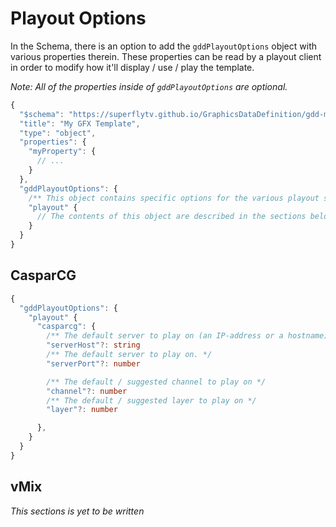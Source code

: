 # Playout Options

In the Schema, there is an option to add the `gddPlayoutOptions` object with various properties therein.
These properties can be read by a playout client in order to modify how it'll display / use / play the template.

_Note: All of the properties inside of `gddPlayoutOptions` are optional._

```typescript
{
  "$schema": "https://superflytv.github.io/GraphicsDataDefinition/gdd-meta-schema/v1/schema.json",
  "title": "My GFX Template",
  "type": "object",
  "properties": {
    "myProperty": {
      // ...
    }
  },
  "gddPlayoutOptions": {
    /** This object contains specific options for the various playout server types (CasparCG, Viz, vMix etc..) */
    "playout" {
      // The contents of this object are described in the sections below
    }
  }
}
```

## CasparCG


```typescript
{
  "gddPlayoutOptions": {
    "playout" {
      "casparcg": {
        /** The default server to play on (an IP-address or a hostname). */
        "serverHost"?: string
        /** The default server to play on. */
        "serverPort"?: number

        /** The default / suggested channel to play on */
        "channel"?: number
        /** The default / suggested layer to play on */
        "layer"?: number

      },
    }
  }
}
```


## vMix

_This sections is yet to be written_

